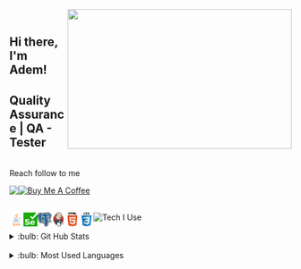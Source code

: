 <img src="https://media1.giphy.com/media/iIqmM5tTjmpOB9mpbn/giphy.gif?cid=ecf05e47mq0k8vzqcgf6y7otybzvqi2rba00ke9vdlvz3y89&rid=giphy.gif&ct=g" align="right" width="400" height="250">

<br />
<h2>Hi there, I'm Adem!</h2>

<h2>Quality Assurance | QA - Tester</h2>

<br />
Reach follow to me 

[<img widht="22" src="https://img.shields.io/badge/linkedin-%230077B5.svg?style=for-the-badge&logo=linkedin&logoColor=white" align="left" />][LinkedIn]


<a href="https://www.buymeacoffee.com/ademyusuf" target="_blank"><img src="https://cdn.buymeacoffee.com/buttons/v2/default-yellow.png" alt="Buy Me A Coffee" style="height: 20px !important;width: 60px !important;" ></a>


<br />
Tech I Use
<img align="left" src="https://raw.githubusercontent.com/github/explore/5b3600551e122a3277c2c5368af2ad5725ffa9a1/topics/java/java.png" weight="25" height="25">
<img align="left" src="https://raw.githubusercontent.com/github/explore/5b3600551e122a3277c2c5368af2ad5725ffa9a1/topics/selenium/selenium.png" weight="25" height="25">
<img align="left" src="https://raw.githubusercontent.com/github/explore/5b3600551e122a3277c2c5368af2ad5725ffa9a1/topics/postgresql/postgresql.png" weight="25" height="25">
<img align="left" src="https://raw.githubusercontent.com/github/explore/5b3600551e122a3277c2c5368af2ad5725ffa9a1/topics/jenkins/jenkins.png" weight="25" height="25">
<img align="left" src="https://raw.githubusercontent.com/github/explore/5b3600551e122a3277c2c5368af2ad5725ffa9a1/topics/html/html.png" weight="25" height="25">
<img align="left" src="https://raw.githubusercontent.com/github/explore/5b3600551e122a3277c2c5368af2ad5725ffa9a1/topics/css/css.png" weight="25" height="25">
<img align="left" src="https://pbs.twimg.com/profile_images/1599829788369113089/FrdYoQ1o_400x400.jpg" weight="30" height="30">



<br />
<br />
<details>
<summary>:bulb: Git Hub Stats</summary>
<img src="https://github-readme-stats.vercel.app/api?username=ademyusufadiguzel&theme=radical">
</details>

<br />
<details>
<summary>:bulb: Most Used Languages</summary>
<img src="https://github-readme-stats.vercel.app/api/top-langs/?username=ademyusufadiguzel&layout=compact&theme=radical">
</details>


[LinkedIn]: https://www.linkedin.com/in/ademyusufadiguzel/
